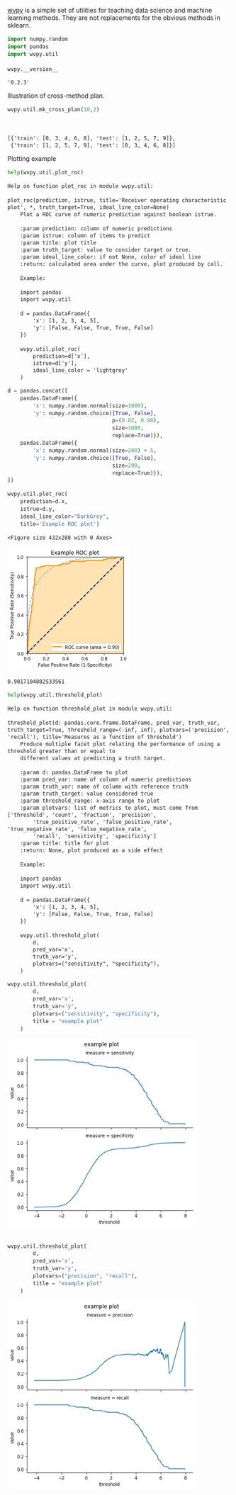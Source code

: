 [wvpy](https://github.com/WinVector/wvpy) is a simple 
set of utilities for teaching data science and machine learning methods.
They are not replacements for the obvious methods in sklearn.




```python
import numpy.random
import pandas
import wvpy.util

wvpy.__version__
```




    '0.2.3'



Illustration of cross-method plan.


```python
wvpy.util.mk_cross_plan(10,2)




```




    [{'train': [0, 3, 4, 6, 8], 'test': [1, 2, 5, 7, 9]},
     {'train': [1, 2, 5, 7, 9], 'test': [0, 3, 4, 6, 8]}]



Plotting example


```python
help(wvpy.util.plot_roc)
```

    Help on function plot_roc in module wvpy.util:
    
    plot_roc(prediction, istrue, title='Receiver operating characteristic plot', *, truth_target=True, ideal_line_color=None)
        Plot a ROC curve of numeric prediction against boolean istrue.
        
        :param prediction: column of numeric predictions
        :param istrue: column of items to predict
        :param title: plot title
        :param truth_target: value to consider target or true.
        :param ideal_line_color: if not None, color of ideal line
        :return: calculated area under the curve, plot produced by call.
        
        Example:
        
        import pandas
        import wvpy.util
        
        d = pandas.DataFrame({
            'x': [1, 2, 3, 4, 5],
            'y': [False, False, True, True, False]
        })
        
        wvpy.util.plot_roc(
            prediction=d['x'],
            istrue=d['y'],
            ideal_line_color = 'lightgrey'
        )
    



```python
d = pandas.concat([
    pandas.DataFrame({
        'x': numpy.random.normal(size=1000),
        'y': numpy.random.choice([True, False], 
                                 p=(0.02, 0.98), 
                                 size=1000, 
                                 replace=True)}),
    pandas.DataFrame({
        'x': numpy.random.normal(size=200) + 5,
        'y': numpy.random.choice([True, False], 
                                 size=200, 
                                 replace=True)}),
])
```


```python
wvpy.util.plot_roc(
    prediction=d.x,
    istrue=d.y,
    ideal_line_color="DarkGrey",
    title='Example ROC plot')
```


    <Figure size 432x288 with 0 Axes>



![png](output_7_1.png)





    0.9017104802533561




```python
help(wvpy.util.threshold_plot)
```

    Help on function threshold_plot in module wvpy.util:
    
    threshold_plot(d: pandas.core.frame.DataFrame, pred_var, truth_var, truth_target=True, threshold_range=(-inf, inf), plotvars=('precision', 'recall'), title='Measures as a function of threshold')
        Produce multiple facet plot relating the performance of using a threshold greater than or equal to
        different values at predicting a truth target.
        
        :param d: pandas.DataFrame to plot
        :param pred_var: name of column of numeric predictions
        :param truth_var: name of column with reference truth
        :param truth_target: value considered true
        :param threshold_range: x-axis range to plot
        :param plotvars: list of metrics to plot, must come from ['threshold', 'count', 'fraction', 'precision',
            'true_positive_rate', 'false_positive_rate', 'true_negative_rate', 'false_negative_rate',
            'recall', 'sensitivity', 'specificity']
        :param title: title for plot
        :return: None, plot produced as a side effect
        
        Example:
        
        import pandas
        import wvpy.util
        
        d = pandas.DataFrame({
            'x': [1, 2, 3, 4, 5],
            'y': [False, False, True, True, False]
        })
        
        wvpy.util.threshold_plot(
            d,
            pred_var='x',
            truth_var='y',
            plotvars=("sensitivity", "specificity"),
        )
    



```python
wvpy.util.threshold_plot(
        d,
        pred_var='x',
        truth_var='y',
        plotvars=("sensitivity", "specificity"),
        title = "example plot"
    )
```


![png](output_9_0.png)



```python

wvpy.util.threshold_plot(
        d,
        pred_var='x',
        truth_var='y',
        plotvars=("precision", "recall"),
        title = "example plot"
    )
```


![png](output_10_0.png)



```python

```


```python

```


```python

```
